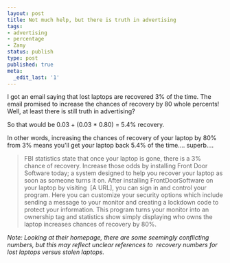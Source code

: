 ```yaml
---
layout: post
title: Not much help, but there is truth in advertising
tags:
- advertising
- percentage
- Zany
status: publish
type: post
published: true
meta:
  _edit_last: '1'
---
```

I got an email saying that lost laptops are recovered 3% of the time. The email promised to increase the chances of recovery by 80 whole percents! Well, at least there is still truth in advertising?

So that would be 0.03 + (0.03 * 0.80) = 5.4% recovery.<!--more-->

In other words, increasing the chances of recovery of your laptop by 80% from 3% means you'll get your laptop back 5.4% of the time.... superb....
<blockquote>FBI statistics state that once your laptop is gone, there is a 3% chance of recovery. Increase those odds by installing Front Door Software today; a system designed to help you recover your laptop as soon as someone turns it on. After installing FrontDoorSoftware on your laptop by visiting  [A URL], you can sign in and control your program. Here you can customize your security options which include sending a message to your monitor and creating a lockdown code to protect your information. This program turns your monitor into an ownership tag and statistics show simply displaying who owns the laptop increases chances of recovery by 80%.</blockquote>
<address>Note: Looking at their homepage, there are some seemingly conflicting numbers, but this may reflect unclear references to  recovery numbers for lost laptops versus stolen laptops.</address>

